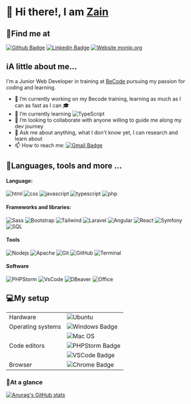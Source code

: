 # :wave: Hi there!, I am [Zain](https://github.com/zenimtiazz)

## :round_pushpin:Find me at

[![Github Badge](https://img.shields.io/badge/-Github-black?style=plastic-square&logo=github&logoColor=white&link=https://github.com/zenimtiazz/)](https://github.com/zenimtiazz)
[![Linkedin Badge](https://img.shields.io/badge/-LinkedIn-blue?style=plastic-square&logo=Linkedin&logoColor=white&link=hhttps://www.linkedin.com/in/zain-i-745085219/)](https://www.linkedin.com/in/zain-i-745085219/)
[![Website monip.org](https://img.shields.io/website-up-down-green-red/http/resumee.herokuapp.com/)](https://resumee.herokuapp.com/)

## :information_source:A little about me...

I'm a Junior Web Developer in training at [BeCode](https://becode.org/) pursuing my passion for coding and learning.

- 🔭 I’m currently working on my Becode training, learning as much as I can as fast as I can :mortar_board:
- 🌱 I’m currently learning ![TypeScript](https://img.shields.io/badge/typescript-%23007ACC.svg?style=for-the-badge&logo=typescript&logoColor=white)
- 👯 I’m looking to collaborate with anyone willing to guide me along my dev journey
- 💬 Ask me about anything, what I don't know yet, I can research and learn about
- 📫 How to reach me: [![Gmail Badge](https://img.shields.io/badge/-Gmail-d14836?style=plastic-square&logo=Gmail&logoColor=white&link=mailto:zenimtiazz@gmail.com)](mailto:zenimtiazz@gmail.com)

## :speech_balloon:Languages, tools and more ...

#### Language:

![html](https://img.shields.io/badge/-HTML-353535?style=plastic-square&logo=html5)
![css](https://img.shields.io/badge/-CSS-353535?style=plastic-square&logo=css3&logoColor=dodgerblue)
![javascript](https://img.shields.io/badge/-Javascript-353535?style=plastic-square&logo=javascript)
![typescript](https://img.shields.io/badge/-Typescript-353535?style=plastic-square&logo=typescript)
![php](https://img.shields.io/badge/-PHP-353535?style=plastic-square&logo=php)

#### Frameworks and libraries:

![Sass](https://img.shields.io/badge/-Sass-353535?style=plastic-square&logo=sass)
![Bootstrap](https://img.shields.io/badge/-Bootstrap-353535?style=plastic-square&logo=bootstrap)
![Tailwind](https://img.shields.io/badge/-Tailwind-353535?style=plastic-square&logo=tailwindcss)
![Laravel](https://img.shields.io/badge/-Laravel-353535?style=plastic-square&logo=laravel)
![Angular](https://img.shields.io/badge/-Angular-353535?style=plastic-square&logo=Angular&logoColor=red)
![React](https://img.shields.io/badge/-React-353535?style=plastic-square&logo=react)
![Symfony](https://img.shields.io/badge/-Symfony-353535?style=plastic-square&logo=symfony)
![SQL](https://img.shields.io/badge/-SQL-353535?style=plastic-square&logo=mysql)

#### Tools

![Nodejs](https://img.shields.io/badge/-Node.Js-353535?style=plastic-square&logo=node.js)
![Apache](https://img.shields.io/badge/-Apache-353535?style=plastic-square&logo=Apache)
![Git](https://img.shields.io/badge/-Git-353535?style=plastic-square&logo=git)
![GitHub](https://img.shields.io/badge/-GitHub-353535?style=plastic-square&logo=github)
![Terminal](https://img.shields.io/badge/-Terminal/Powershell-353535?style=plastic-square&logo=powershell)

#### Software

![PHPStorm](https://img.shields.io/badge/-PhpStorm-353535?style=plastic-square&logo=phpstorm&logoColor=mediumpurple)
![VsCode](https://img.shields.io/badge/-VsCode-353535?style=plastic-square&logo=visualstudiocode&logoColor=dodgerblue)
![DBeaver](https://img.shields.io/badge/-DBeaver-353535?style=plastic-square&logo=DBeaver)
![Office](https://img.shields.io/badge/-Office-353535?style=plastic-square&logo=microsoftoffice&logoColor=firebrick)

## :computer:My setup

|                   |                                                                                                                               |
| ----------------- | ----------------------------------------------------------------------------------------------------------------------------- |
| Hardware          | ![Ubuntu](https://img.shields.io/badge/Ubuntu-E95420?style=for-the-badge&logo=ubuntu&logoColor=white)                       |
| Operating systems | ![Windows Badge](https://img.shields.io/badge/-Windows%2010-blue?style=plastic-square&logo=windows&logoColor=white)              |
|                   | ![Mac OS](https://img.shields.io/badge/mac%20os-000000?style=for-the-badge&logo=macos&logoColor=F0F0F0)            |
| Code editors      | ![PHPStorm Badge](https://img.shields.io/badge/-PHPStorm-mediumslateblue?style=plastic-square&logo=phpstorm&logoColor=white)     |
|                   | ![VSCode Badge](https://img.shields.io/badge/-VS%20Code-dodgerblue?style=plastic-square&logo=visual-studio-code&logoColor=white) |
| Browser           | ![Chrome Badge](https://img.shields.io/badge/-Chrome-dodgerblue?style=plastic-square&logo=google-chrome&logoColor=white)         |

### :rocket:At a glance

[![Anurag's GitHub stats](https://github-readme-stats.vercel.app/api?username=zenimtiazz&theme=github_dark&show_icons=true)
](https://github.com/zenimtiazz/github-readme-stats)


